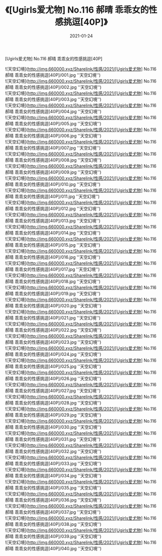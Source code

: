 ﻿---
layout: post
title:  《[Ugirls爱尤物] No.116 郝晴 乖乖女的性感挑逗[40P]》
date:   2021-01-24
img: http://img.660000.xyz/Sharelink/性感/2021/[Ugirls爱尤物] No.116 郝晴 乖乖女的性感挑逗[40P]/000.jpg
categories: [美女, 性感, 泳衣]
---

[Ugirls爱尤物] No.116 郝晴 乖乖女的性感挑逗[40P]



![天空幻境](http://img.660000.xyz/Sharelink/性感/2021/[Ugirls爱尤物] No.116 郝晴 乖乖女的性感挑逗[40P]/001.jpg ''天空幻境'') <br>
![天空幻境](http://img.660000.xyz/Sharelink/性感/2021/[Ugirls爱尤物] No.116 郝晴 乖乖女的性感挑逗[40P]/002.jpg ''天空幻境'') <br>
![天空幻境](http://img.660000.xyz/Sharelink/性感/2021/[Ugirls爱尤物] No.116 郝晴 乖乖女的性感挑逗[40P]/003.jpg ''天空幻境'') <br>
![天空幻境](http://img.660000.xyz/Sharelink/性感/2021/[Ugirls爱尤物] No.116 郝晴 乖乖女的性感挑逗[40P]/004.jpg ''天空幻境'') <br>
![天空幻境](http://img.660000.xyz/Sharelink/性感/2021/[Ugirls爱尤物] No.116 郝晴 乖乖女的性感挑逗[40P]/005.jpg ''天空幻境'') <br>
![天空幻境](http://img.660000.xyz/Sharelink/性感/2021/[Ugirls爱尤物] No.116 郝晴 乖乖女的性感挑逗[40P]/006.jpg ''天空幻境'') <br>
![天空幻境](http://img.660000.xyz/Sharelink/性感/2021/[Ugirls爱尤物] No.116 郝晴 乖乖女的性感挑逗[40P]/007.jpg ''天空幻境'') <br>
![天空幻境](http://img.660000.xyz/Sharelink/性感/2021/[Ugirls爱尤物] No.116 郝晴 乖乖女的性感挑逗[40P]/008.jpg ''天空幻境'') <br>
![天空幻境](http://img.660000.xyz/Sharelink/性感/2021/[Ugirls爱尤物] No.116 郝晴 乖乖女的性感挑逗[40P]/009.jpg ''天空幻境'') <br>
![天空幻境](http://img.660000.xyz/Sharelink/性感/2021/[Ugirls爱尤物] No.116 郝晴 乖乖女的性感挑逗[40P]/010.jpg ''天空幻境'') <br>
![天空幻境](http://img.660000.xyz/Sharelink/性感/2021/[Ugirls爱尤物] No.116 郝晴 乖乖女的性感挑逗[40P]/011.jpg ''天空幻境'') <br>
![天空幻境](http://img.660000.xyz/Sharelink/性感/2021/[Ugirls爱尤物] No.116 郝晴 乖乖女的性感挑逗[40P]/012.jpg ''天空幻境'') <br>
![天空幻境](http://img.660000.xyz/Sharelink/性感/2021/[Ugirls爱尤物] No.116 郝晴 乖乖女的性感挑逗[40P]/013.jpg ''天空幻境'') <br>
![天空幻境](http://img.660000.xyz/Sharelink/性感/2021/[Ugirls爱尤物] No.116 郝晴 乖乖女的性感挑逗[40P]/014.jpg ''天空幻境'') <br>
![天空幻境](http://img.660000.xyz/Sharelink/性感/2021/[Ugirls爱尤物] No.116 郝晴 乖乖女的性感挑逗[40P]/015.jpg ''天空幻境'') <br>
![天空幻境](http://img.660000.xyz/Sharelink/性感/2021/[Ugirls爱尤物] No.116 郝晴 乖乖女的性感挑逗[40P]/016.jpg ''天空幻境'') <br>
![天空幻境](http://img.660000.xyz/Sharelink/性感/2021/[Ugirls爱尤物] No.116 郝晴 乖乖女的性感挑逗[40P]/017.jpg ''天空幻境'') <br>
![天空幻境](http://img.660000.xyz/Sharelink/性感/2021/[Ugirls爱尤物] No.116 郝晴 乖乖女的性感挑逗[40P]/018.jpg ''天空幻境'') <br>
![天空幻境](http://img.660000.xyz/Sharelink/性感/2021/[Ugirls爱尤物] No.116 郝晴 乖乖女的性感挑逗[40P]/019.jpg ''天空幻境'') <br>
![天空幻境](http://img.660000.xyz/Sharelink/性感/2021/[Ugirls爱尤物] No.116 郝晴 乖乖女的性感挑逗[40P]/020.jpg ''天空幻境'') <br>
![天空幻境](http://img.660000.xyz/Sharelink/性感/2021/[Ugirls爱尤物] No.116 郝晴 乖乖女的性感挑逗[40P]/021.jpg ''天空幻境'') <br>
![天空幻境](http://img.660000.xyz/Sharelink/性感/2021/[Ugirls爱尤物] No.116 郝晴 乖乖女的性感挑逗[40P]/022.jpg ''天空幻境'') <br>
![天空幻境](http://img.660000.xyz/Sharelink/性感/2021/[Ugirls爱尤物] No.116 郝晴 乖乖女的性感挑逗[40P]/023.jpg ''天空幻境'') <br>
![天空幻境](http://img.660000.xyz/Sharelink/性感/2021/[Ugirls爱尤物] No.116 郝晴 乖乖女的性感挑逗[40P]/024.jpg ''天空幻境'') <br>
![天空幻境](http://img.660000.xyz/Sharelink/性感/2021/[Ugirls爱尤物] No.116 郝晴 乖乖女的性感挑逗[40P]/025.jpg ''天空幻境'') <br>
![天空幻境](http://img.660000.xyz/Sharelink/性感/2021/[Ugirls爱尤物] No.116 郝晴 乖乖女的性感挑逗[40P]/026.jpg ''天空幻境'') <br>
![天空幻境](http://img.660000.xyz/Sharelink/性感/2021/[Ugirls爱尤物] No.116 郝晴 乖乖女的性感挑逗[40P]/027.jpg ''天空幻境'') <br>
![天空幻境](http://img.660000.xyz/Sharelink/性感/2021/[Ugirls爱尤物] No.116 郝晴 乖乖女的性感挑逗[40P]/028.jpg ''天空幻境'') <br>
![天空幻境](http://img.660000.xyz/Sharelink/性感/2021/[Ugirls爱尤物] No.116 郝晴 乖乖女的性感挑逗[40P]/029.jpg ''天空幻境'') <br>
![天空幻境](http://img.660000.xyz/Sharelink/性感/2021/[Ugirls爱尤物] No.116 郝晴 乖乖女的性感挑逗[40P]/030.jpg ''天空幻境'') <br>
![天空幻境](http://img.660000.xyz/Sharelink/性感/2021/[Ugirls爱尤物] No.116 郝晴 乖乖女的性感挑逗[40P]/031.jpg ''天空幻境'') <br>
![天空幻境](http://img.660000.xyz/Sharelink/性感/2021/[Ugirls爱尤物] No.116 郝晴 乖乖女的性感挑逗[40P]/032.jpg ''天空幻境'') <br>
![天空幻境](http://img.660000.xyz/Sharelink/性感/2021/[Ugirls爱尤物] No.116 郝晴 乖乖女的性感挑逗[40P]/033.jpg ''天空幻境'') <br>
![天空幻境](http://img.660000.xyz/Sharelink/性感/2021/[Ugirls爱尤物] No.116 郝晴 乖乖女的性感挑逗[40P]/034.jpg ''天空幻境'') <br>
![天空幻境](http://img.660000.xyz/Sharelink/性感/2021/[Ugirls爱尤物] No.116 郝晴 乖乖女的性感挑逗[40P]/035.jpg ''天空幻境'') <br>
![天空幻境](http://img.660000.xyz/Sharelink/性感/2021/[Ugirls爱尤物] No.116 郝晴 乖乖女的性感挑逗[40P]/036.jpg ''天空幻境'') <br>
![天空幻境](http://img.660000.xyz/Sharelink/性感/2021/[Ugirls爱尤物] No.116 郝晴 乖乖女的性感挑逗[40P]/037.jpg ''天空幻境'') <br>
![天空幻境](http://img.660000.xyz/Sharelink/性感/2021/[Ugirls爱尤物] No.116 郝晴 乖乖女的性感挑逗[40P]/038.jpg ''天空幻境'') <br>
![天空幻境](http://img.660000.xyz/Sharelink/性感/2021/[Ugirls爱尤物] No.116 郝晴 乖乖女的性感挑逗[40P]/039.jpg ''天空幻境'') <br>
![天空幻境](http://img.660000.xyz/Sharelink/性感/2021/[Ugirls爱尤物] No.116 郝晴 乖乖女的性感挑逗[40P]/040.jpg ''天空幻境'') <br>